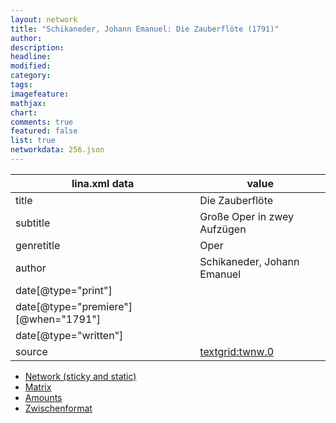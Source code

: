 ```yaml
---
layout: network
title: "Schikaneder, Johann Emanuel: Die Zauberflöte (1791)"
author:
description:
headline:
modified:
category:
tags:
imagefeature: 
mathjax: 
chart: 
comments: true
featured: false
list: true
networkdata: 256.json
---
```

lina.xml data  | value
------------- | -------------
title|Die Zauberflöte
subtitle|Große Oper in zwey Aufzügen
genretitle|Oper
author|Schikaneder, Johann Emanuel
date[@type="print"]|
date[@type="premiere"][@when="1791"]|
date[@type="written"]|
source|[textgrid:twnw.0](https://textgridlab.org/1.0/tgcrud-public/rest/textgrid:twnw.0/data)



* [Network (sticky and static)](/network256)
* [Matrix](/matrix256)
* [Amounts](/amounts256)
* [Zwischenformat](/lina256 )
